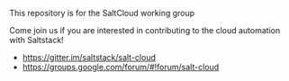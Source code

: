 This repository is for the SaltCloud working group

Come join us if you are interested in contributing to the cloud automation with Saltstack!

- https://gitter.im/saltstack/salt-cloud
- https://groups.google.com/forum/#!forum/salt-cloud
